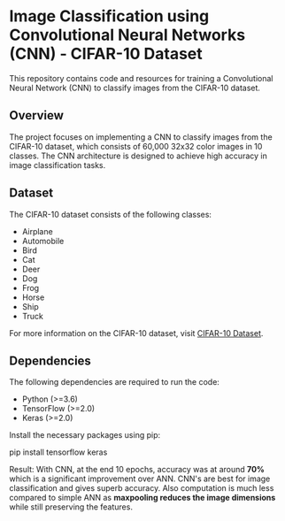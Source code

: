 # Image Classification using Convolutional Neural Networks (CNN) - CIFAR-10 Dataset

This repository contains code and resources for training a Convolutional Neural Network (CNN) to classify images from the CIFAR-10 dataset.

## Overview

The project focuses on implementing a CNN to classify images from the CIFAR-10 dataset, which consists of 60,000 32x32 color images in 10 classes. The CNN architecture is designed to achieve high accuracy in image classification tasks.

## Dataset

The CIFAR-10 dataset consists of the following classes:
- Airplane
- Automobile
- Bird
- Cat
- Deer
- Dog
- Frog
- Horse
- Ship
- Truck

For more information on the CIFAR-10 dataset, visit [CIFAR-10 Dataset](https://www.cs.toronto.edu/~kriz/cifar.html).

## Dependencies

The following dependencies are required to run the code:
- Python (>=3.6)
- TensorFlow (>=2.0)
- Keras (>=2.0)

Install the necessary packages using pip:

pip install tensorflow keras


Result: 
With CNN, at the end 10 epochs, accuracy was at around <b>70%</b>  which is a significant improvement over ANN.
CNN's are best for image classification and gives superb accuracy. Also computation is much less compared to simple ANN as <b>maxpooling reduces the image dimensions</b> while still preserving the features.
